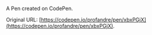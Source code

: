 A Pen created on CodePen.

Original URL: [https://codepen.io/profandre/pen/xbxPGjX](https://codepen.io/profandre/pen/xbxPGjX).

